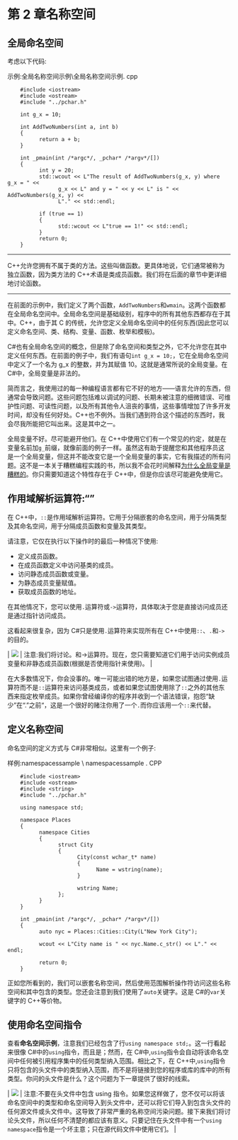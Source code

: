 # 第 2 章名称空间

## 全局命名空间

考虑以下代码:

示例:全局名称空间示例\全局名称空间示例. cpp

```
    #include <iostream>
    #include <ostream>
    #include "../pchar.h"

    int g_x = 10;

    int AddTwoNumbers(int a, int b)
    {
          return a + b;
    }

    int _pmain(int /*argc*/, _pchar* /*argv*/[])
    {
          int y = 20;
          std::wcout << L"The result of AddTwoNumbers(g_x, y) where g_x = " <<
                g_x << L" and y = " << y << L" is " << AddTwoNumbers(g_x, y) <<
                L"." << std::endl;

          if (true == 1)
          {
                std::wcout << L"true == 1!" << std::endl;
          }
          return 0;
    }

```

* * *

C++允许您拥有不属于类的方法。这些叫做函数。更具体地说，它们通常被称为独立函数，因为类方法的 C++术语是类成员函数。我们将在后面的章节中更详细地讨论函数。

* * *

在前面的示例中，我们定义了两个函数，`AddTwoNumbers`和`wmain`。这两个函数都在全局命名空间中。全局命名空间是基础级别，程序中的所有其他东西都存在于其中。C++，由于其 C 的传统，允许您定义全局命名空间中的任何东西(因此您可以定义命名空间、类、结构、变量、函数、枚举和模板)。

C#也有全局命名空间的概念，但是除了命名空间和类型之外，它不允许您在其中定义任何东西。在前面的例子中，我们有语句`int g_x = 10;`，它在全局命名空间中定义了一个名为 g_x 的整数，并为其赋值 10。这就是通常所说的全局变量。在 C#中，全局变量是非法的。

简而言之，我使用过的每一种编程语言都有它不好的地方——语言允许的东西，但通常会导致问题。这些问题包括难以调试的问题、长期未被注意的细微错误、可维护性问题、可读性问题，以及所有其他令人沮丧的事情，这些事情增加了许多开发时间，却没有任何好处。C++也不例外。当我们遇到符合这个描述的东西时，我会尽我所能把它叫出来。这是其中之一。

全局变量不好。尽可能避开他们。在 C++中使用它们有一个常见的约定，就是在变量名前加`g_`前缀，就像前面的例子一样。虽然这有助于提醒您和其他程序员这是一个全局变量，但这并不能改变它是一个全局变量的事实，它有我描述的所有问题。这不是一本关于糟糕编程实践的书，所以我不会花时间解释[为什么全局变量是糟糕的](http://stackoverflow.com/questions/484635/are-global-variables-bad)。你只需要知道这个特性存在于 C++中，但是你应该尽可能避免使用它。

## 作用域解析运算符:“”

在 C++中，`::`是作用域解析运算符。它用于分隔嵌套的命名空间，用于分隔类型及其命名空间，用于分隔成员函数和变量及其类型。

请注意，它仅在执行以下操作时的最后一种情况下使用:

*   定义成员函数。
*   在成员函数定义中访问基类的成员。
*   访问静态成员函数或变量。
*   为静态成员变量赋值。
*   获取成员函数的地址。

在其他情况下，您可以使用`.`运算符或`->`运算符，具体取决于您是直接访问成员还是通过指针访问成员。

这看起来很复杂，因为 C#只是使用`.`运算符来实现所有在 C++中使用`::`、`.`和`->`的目的。

| ![](../Images/image001.png) | 注意:我们将讨论。和->运算符。现在，您只需要知道它们用于访问实例成员变量和非静态成员函数(根据是否使用指针来使用)。 |

在大多数情况下，你会没事的。唯一可能出错的地方是，如果您试图通过使用`.`运算符而不是`::`运算符来访问基类成员，或者如果您试图使用除了`::`之外的其他东西来指定枚举成员。如果你曾经编译你的程序并收到一个语法错误，抱怨“缺少”在“.”之前“，这是一个很好的赌注你用了一个`.`而你应该用一个`::`来代替。

## 定义名称空间

命名空间的定义方式与 C#非常相似。这里有一个例子:

样例:namespacessample \ namespacessample . CPP

```
    #include <iostream>
    #include <ostream>
    #include <string>
    #include "../pchar.h"

    using namespace std;

    namespace Places
    {
          namespace Cities
          {
                struct City
                {
                      City(const wchar_t* name)
                      {
                            Name = wstring(name);
                      }

                      wstring Name;
                };
          }
    }

    int _pmain(int /*argc*/, _pchar* /*argv*/[])
    {
          auto nyc = Places::Cities::City(L"New York City");

          wcout << L"City name is " << nyc.Name.c_str() << L"." << endl;

          return 0;
    }

```

正如您所看到的，我们可以嵌套名称空间，然后使用范围解析操作符访问这些名称空间和其中包含的类型。您还会注意到我们使用了`auto`关键字。这是 C#的`var`关键字的 C++等价物。

## 使用命名空间指令

查看**命名空间示例**，注意我们已经包含了行`using namespace std;`。这一行看起来很像 C#中的`using`指令，而且是；然而，在 C#中,`using`指令会自动将该命名空间中任何被引用程序集中的任何类型纳入范围。相比之下，在 C++中,`using`指令只将包含的头文件中的类型纳入范围，而不是将链接到您的程序或库的库中的所有类型。你问的头文件是什么？这个问题为下一章提供了很好的线索。

| ![](../Images/image001.png) | 注意:不要在头文件中包含 using 指令。如果您这样做了，您不仅可以将该命名空间中的类型和命名空间导入到头文件中，还可以将它们导入到包含头文件的任何源文件或头文件中。这导致了非常严重的名称空间污染问题。接下来我们将讨论头文件，所以任何不清楚的都应该有意义。只要记住在头文件中有一个`using namespace`指令是一个坏主意；只在源代码文件中使用它们。 |